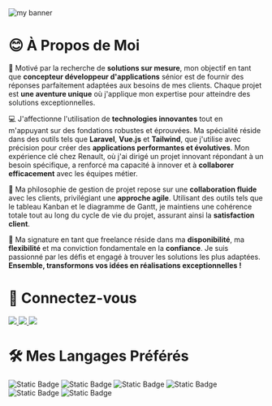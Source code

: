 
<img align="center" src="https://github.com/vin-vui/vin-vui/assets/10599829/65d03845-51c7-4416-bc80-41b91ce6cdf0" alt="my banner">


# 😊 À Propos de Moi

<p>
  
🚀 Motivé par la recherche de **solutions sur mesure**, mon objectif en tant que **concepteur développeur d'applications** sénior est de fournir des réponses parfaitement adaptées aux besoins de mes clients. Chaque projet est **une aventure unique** où j'applique mon expertise pour atteindre des solutions exceptionnelles.

💻 J'affectionne l'utilisation de **technologies innovantes** tout en m'appuyant sur des fondations robustes et éprouvées. Ma spécialité réside dans des outils tels que **Laravel**, **Vue.js** et **Tailwind**, que j'utilise avec précision pour créer des **applications performantes et évolutives**. Mon expérience clé chez Renault, où j'ai dirigé un projet innovant répondant à un besoin spécifique, a renforcé ma capacité à innover et à **collaborer efficacement** avec les équipes métier.

🔄 Ma philosophie de gestion de projet repose sur une **collaboration fluide** avec les clients, privilégiant une **approche agile**. Utilisant des outils tels que le tableau Kanban et le diagramme de Gantt, je maintiens une cohérence totale tout au long du cycle de vie du projet, assurant ainsi la **satisfaction client**.

💬 Ma signature en tant que freelance réside dans ma **disponibilité**, ma **flexibilité** et ma conviction fondamentale en la **confiance**. Je suis passionné par les défis et engagé à trouver les solutions les plus adaptées. **Ensemble, transformons vos idées en réalisations exceptionnelles !**

</p>


# 🤝 Connectez-vous

<a href="https://vinvui.com" target="_blank">
  <img src="https://img.shields.io/badge/mon_site_web-grey?style=for-the-badge&logo=framework&color=%2349CC68" />
</a>
<a href="https://cv.vinvui.com" target="_blank">
  <img src="https://img.shields.io/badge/mon_cv-grey?style=for-the-badge&logo=readdotcv&color=%23F8991C" />
</a>
<a href="https://www.linkedin.com/in/vincent-vuillemin-a1ba15158" target="_blank">
  <img src="https://img.shields.io/badge/linkedin-grey?style=for-the-badge&logo=linkedin&color=%230A66C2" />
</a>

# 🛠️ Mes Langages Préférés 

![Static Badge](https://img.shields.io/badge/laravel-grey?style=for-the-badge&logo=laravel&link=https://laravel.com)
![Static Badge](https://img.shields.io/badge/vue-grey?style=for-the-badge&logo=vuedotjs&link=https://vuejs.org)
![Static Badge](https://img.shields.io/badge/tailwindcss-grey?style=for-the-badge&logo=tailwindcss&link=https://tailwindcss.com)
![Static Badge](https://img.shields.io/badge/livewire-grey?style=for-the-badge&logo=livewire&link=https://laravel-livewire.com)
![Static Badge](https://img.shields.io/badge/alpine.js-grey?style=for-the-badge&logo=alpinedotjs&link=https://alpinejs.dev)
![Static Badge](https://img.shields.io/badge/pwa-grey?style=for-the-badge&logo=pwa&link=https://developer.mozilla.org/fr/docs/Web/Progressive_web_apps)


